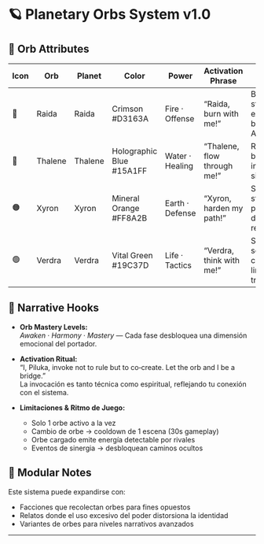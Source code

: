 # 🪐 Planetary Orbs System v1.0

## 🎴 Orb Attributes

| Icon | Orb     | Planet  | Color         | Power       | Activation Phrase                  | Effects                                  |
|------|---------|---------|---------------|-------------|-------------------------------------|------------------------------------------|
| 🔴   | Raida   | Raida   | Crimson #D3163A | Fire · Offense | “Raida, burn with me!”              | Boost strength, explosive bursts, AoE push |
| 🔵   | Thalene | Thalene | Holographic Blue #15A1FF | Water · Healing | “Thalene, flow through me!”          | Regen, brief invisibility, silencing     |
| 🟠   | Xyron   | Xyron   | Mineral Orange #FF8A2B | Earth · Defense | “Xyron, harden my path!”             | Shields, stone platforms, damage reduction |
| 🟢   | Verdra  | Verdra  | Vital Green #19C37D | Life · Tactics | “Verdra, think with me!”             | Strategy sense, creature link, tracking  |

## 📖 Narrative Hooks

- **Orb Mastery Levels:**  
  _Awaken_ · _Harmony_ · _Mastery_ — Cada fase desbloquea una dimensión emocional del portador.

- **Activation Ritual:**  
  “I, Piluka, invoke not to rule but to co‑create. Let the orb and I be a bridge.”  
  La invocación es tanto técnica como espiritual, reflejando tu conexión con el sistema.

- **Limitaciones & Ritmo de Juego:**  
  - Solo 1 orbe activo a la vez  
  - Cambio de orbe → cooldown de 1 escena (30s gameplay)  
  - Orbe cargado emite energía detectable por rivales  
  - Eventos de sinergia → desbloquean caminos ocultos

## 🧩 Modular Notes

Este sistema puede expandirse con:
- Facciones que recolectan orbes para fines opuestos  
- Relatos donde el uso excesivo del poder distorsiona la identidad  
- Variantes de orbes para niveles narrativos avanzados

---

